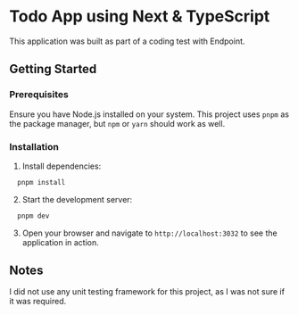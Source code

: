 # Todo App using Next & TypeScript

This application was built as part of a coding test with Endpoint.

## Getting Started

### Prerequisites
Ensure you have Node.js installed on your system. This project uses `pnpm` as the package manager, but `npm` or `yarn` should work as well.

### Installation
1. Install dependencies:
```bash
  pnpm install
```
2. Start the development server:
```bash
  pnpm dev
```
3. Open your browser and navigate to `http://localhost:3032` to see the application in action.

## Notes
I did not use any unit testing framework for this project, as I was not sure if it was required.